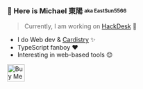### 👋 Here is Michael 東陽 <sub><sup>aka EastSun5566</sup></sub>

> Currently, I am working on [HackDesk](https://github.com/EastSun5566/hackdesk) 🚀

- I do Web dev & [Cardistry](https://www.youtube.com/@eastsun5566) ✨
- TypeScript fanboy ❤️
- Interesting in web-based tools 😊

[<img src="https://cdn.buymeacoffee.com/buttons/v2/default-blue.png" alt="Buy Me A Coffee" height="40">](https://www.buymeacoffee.com/eastsun5566)
